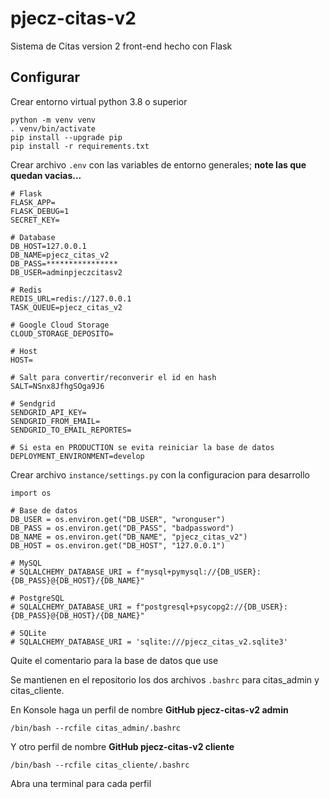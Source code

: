 # pjecz-citas-v2

Sistema de Citas version 2 front-end hecho con Flask

## Configurar

Crear entorno virtual python 3.8 o superior

    python -m venv venv
    . venv/bin/activate
    pip install --upgrade pip
    pip install -r requirements.txt

Crear archivo `.env` con las variables de entorno generales; **note las que quedan vacias...**

    # Flask
    FLASK_APP=
    FLASK_DEBUG=1
    SECRET_KEY=

    # Database
    DB_HOST=127.0.0.1
    DB_NAME=pjecz_citas_v2
    DB_PASS=****************
    DB_USER=adminpjeczcitasv2

    # Redis
    REDIS_URL=redis://127.0.0.1
    TASK_QUEUE=pjecz_citas_v2

    # Google Cloud Storage
    CLOUD_STORAGE_DEPOSITO=

    # Host
    HOST=

    # Salt para convertir/reconverir el id en hash
    SALT=NSnx8JfhgSOga9J6

    # Sendgrid
    SENDGRID_API_KEY=
    SENDGRID_FROM_EMAIL=
    SENDGRID_TO_EMAIL_REPORTES=

    # Si esta en PRODUCTION se evita reiniciar la base de datos
    DEPLOYMENT_ENVIRONMENT=develop

Crear archivo `instance/settings.py` con la configuracion para desarrollo

    import os

    # Base de datos
    DB_USER = os.environ.get("DB_USER", "wronguser")
    DB_PASS = os.environ.get("DB_PASS", "badpassword")
    DB_NAME = os.environ.get("DB_NAME", "pjecz_citas_v2")
    DB_HOST = os.environ.get("DB_HOST", "127.0.0.1")

    # MySQL
    # SQLALCHEMY_DATABASE_URI = f"mysql+pymysql://{DB_USER}:{DB_PASS}@{DB_HOST}/{DB_NAME}"

    # PostgreSQL
    # SQLALCHEMY_DATABASE_URI = f"postgresql+psycopg2://{DB_USER}:{DB_PASS}@{DB_HOST}/{DB_NAME}"

    # SQLite
    # SQLALCHEMY_DATABASE_URI = 'sqlite:///pjecz_citas_v2.sqlite3'

Quite el comentario para la base de datos que use

Se mantienen en el repositorio los dos archivos `.bashrc` para citas_admin y citas_cliente.

En Konsole haga un perfil de nombre **GitHub pjecz-citas-v2 admin**

    /bin/bash --rcfile citas_admin/.bashrc

Y otro perfil de nombre  **GitHub pjecz-citas-v2 cliente**

    /bin/bash --rcfile citas_cliente/.bashrc

Abra una terminal para cada perfil
